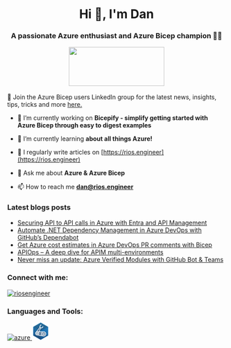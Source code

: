 <h1 align="center">Hi 👋, I'm Dan</h1>
<h3 align="center">A passionate Azure enthusiast and Azure Bicep champion 👑🦾 </h3>

<p align="center"><a href="https://mvp.microsoft.com/en-US/MVP/profile/9674cfb6-87f8-49b8-a16a-9d7e503294ae"><img src="https://upload.wikimedia.org/wikipedia/commons/2/2a/Microsoft_MVP_banner.png" width="220" height="90"></a></p>

💪 Join the Azure Bicep users LinkedIn group for the latest news, insights, tips, tricks and more [here.](https://www.linkedin.com/groups/13004126/)

- 🔭 I’m currently working on **Bicepify - simplify getting started with Azure Bicep through easy to digest examples**

- 🌱 I’m currently learning **about all things Azure!**

- 📝 I regularly write articles on [https://rios.engineer](https://rios.engineer)

- 💬 Ask me about **Azure & Azure Bicep**

- 📫 How to reach me **dan@rios.engineer**

### Latest blogs posts
<!-- BLOG-POST-LIST:START -->
- [Securing API to API calls in Azure with Entra and API Management](https://rios.engineer/securing-api-to-api-calls-in-azure-with-entra-and-api-management/)
- [Automate .NET Dependency Management in Azure DevOps with GitHub’s Dependabot](https://rios.engineer/automate-net-dependency-management-in-azure-devops-with-githubs-dependabot/)
- [Get Azure cost estimates in Azure DevOps PR comments with Bicep](https://rios.engineer/get-azure-cost-estimates-in-azure-devops-pr-comments-with-bicep/)
- [APIOps – A deep dive for APIM multi-environments](https://rios.engineer/apiops-a-deep-dive-for-apim-multi-environments/)
- [Never miss an update: Azure Verified Modules with GitHub Bot &amp; Teams](https://rios.engineer/never-miss-an-update-azure-verified-modules-with-github-bot-teams/)
<!-- BLOG-POST-LIST:END -->

<h3 align="left">Connect with me:</h3>
<p align="left">
<a href="https://linkedin.com/in/riosengineer" target="blank"><img align="center" src="https://raw.githubusercontent.com/rahuldkjain/github-profile-readme-generator/master/src/images/icons/Social/linked-in-alt.svg" alt="riosengineer" height="30" width="40" /></a>
</p>

<h3 align="left">Languages and Tools:</h3>
<p align="left"> <a href="https://azure.microsoft.com/en-gb/" target="_blank" rel="noreferrer"> <img src="https://www.vectorlogo.zone/logos/microsoft_azure/microsoft_azure-icon.svg" alt="azure" width="40" height="40"/> <a href="https://github.com/Azure/bicep" target="_blank" rel="noreferrer"> <img src="https://github.com/Azure/bicep/blob/main/docs/images/BicepLogoImage.png?raw=true" alt="azure" width="40" height="40"</a></p>
